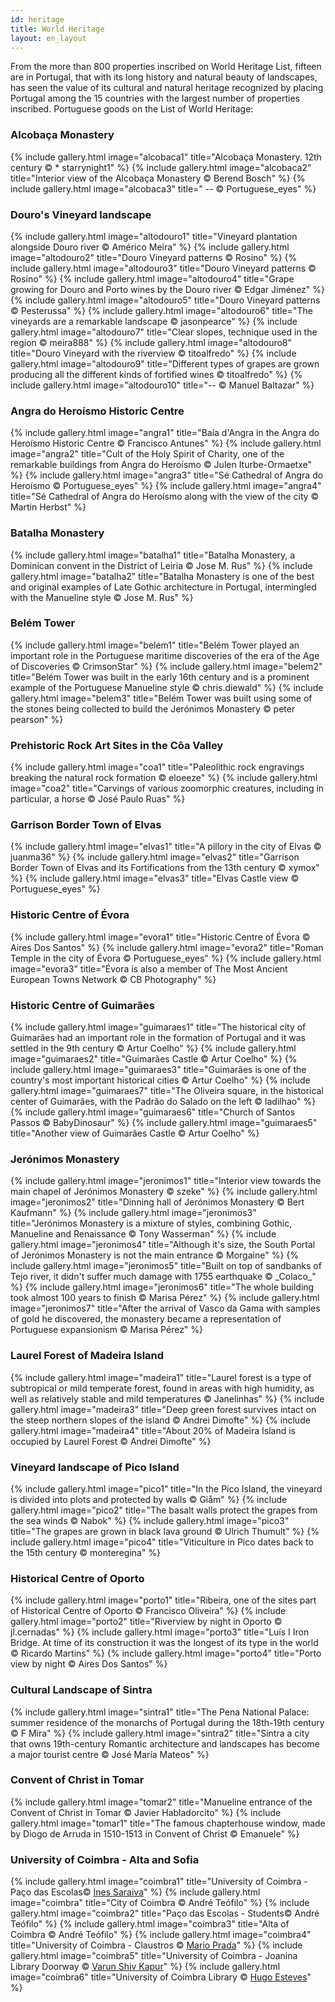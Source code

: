 ```yaml
---
id: heritage
title: World Heritage
layout: en_layout
---
```


From the more than 800 properties inscribed on World Heritage List, fifteen are in Portugal, that with its long history and natural beauty of landscapes, has seen the value of its cultural and natural heritage recognized by placing Portugal among the 15 countries with the largest number of properties inscribed.
Portuguese goods on the List of World Heritage:

<div id="gallery_container" class="clearfix">
  <h3>Alcobaça Monastery</h3>
{% include gallery.html image="alcobaca1" title="Alcobaça Monastery. 12th century &copy; * starrynight1" %}
{% include gallery.html image="alcobaca2" title="Interior view of the Alcobaça Monastery &copy; Berend Bosch" %}
{% include gallery.html image="alcobaca3" title=" -- &copy; Portuguese_eyes" %}
  <h3>Douro's Vineyard landscape</h3>
{% include gallery.html image="altodouro1" title="Vineyard plantation alongside Douro river &copy; Américo Meira" %}
{% include gallery.html image="altodouro2" title="Douro Vineyard patterns &copy; Rosino" %}
{% include gallery.html image="altodouro3" title="Douro Vineyard patterns &copy; Rosino" %}
{% include gallery.html image="altodouro4" title="Grape growing for Douro and Porto wines by the Douro river &copy; Edgar Jiménez" %}
{% include gallery.html image="altodouro5" title="Douro Vineyard patterns &copy; Pesterussa" %}
{% include gallery.html image="altodouro6" title="The vineyards are a remarkable landscape &copy; jasonpearce" %}
{% include gallery.html image="altodouro7" title="Clear slopes, technique used in the region &copy; meira888" %}
{% include gallery.html image="altodouro8" title="Douro Vineyard with the riverview &copy; titoalfredo" %}
{% include gallery.html image="altodouro9" title="Different types of grapes are grown producing all the different kinds of fortified wines &copy; titoalfredo" %}
{% include gallery.html image="altodouro10" title="-- &copy; Manuel Baltazar" %}
  <h3>Angra do Heroísmo Historic Centre</h3>
{% include gallery.html image="angra1" title="Baía d'Angra in the Angra do Heroísmo Historic Centre &copy; Francisco Antunes" %}
{% include gallery.html image="angra2" title="Cult of the Holy Spirit of Charity, one of the remarkable buildings from Angra do Heroísmo &copy; Julen Iturbe-Ormaetxe" %}
{% include gallery.html image="angra3" title="Sé Cathedral of Angra do Heroísmo &copy; Portuguese_eyes" %}
{% include gallery.html image="angra4" title="Sé Cathedral of Angra do Heroísmo along with the view of the city &copy; Martin Herbst" %}
  <h3>Batalha Monastery</h3>
{% include gallery.html image="batalha1" title="Batalha Monastery, a Dominican convent in the District of Leiria &copy; Jose M. Rus" %}
{% include gallery.html image="batalha2" title="Batalha Monastery is one of the best and original examples of Late Gothic architecture in Portugal, intermingled with the Manueline style &copy; Jose M. Rus" %}
  <h3>Belém Tower</h3>
{% include gallery.html image="belem1" title="Belém Tower played an important role in the Portuguese maritime discoveries of the era of the Age of Discoveries &copy; CrimsonStar" %}
{% include gallery.html image="belem2" title="Belém Tower was built in the early 16th century and is a prominent example of the Portuguese Manueline style &copy; chris.diewald" %}
{% include gallery.html image="belem3" title="Belém Tower was built using some of the stones being collected to build the Jerónimos Monastery &copy; peter pearson" %}
  <h3>Prehistoric Rock Art Sites in the Côa Valley</h3>
{% include gallery.html image="coa1" title="Paleolithic rock engravings breaking the natural rock formation &copy; eloeeze" %}
{% include gallery.html image="coa2" title="Carvings of various zoomorphic creatures, including in particular, a horse &copy; José Paulo Ruas" %}
  <h3>Garrison Border Town of Elvas</h3>
{% include gallery.html image="elvas1" title="A pillory in the city of Elvas &copy; juanma36" %}
{% include gallery.html image="elvas2" title="Garrison Border Town of Elvas and its Fortifications from the 13th century &copy; xymox" %}
{% include gallery.html image="elvas3" title="Elvas Castle view &copy; Portuguese_eyes" %}
  <h3>Historic Centre of Évora</h3>
{% include gallery.html image="evora1" title="Historic Centre of Évora &copy; Aires Dos Santos" %}
{% include gallery.html image="evora2" title="Roman Temple in the city of Évora &copy; Portuguese_eyes" %}
{% include gallery.html image="evora3" title="Évora is also a member of The Most Ancient European Towns Network &copy; CB Photography" %}
  <h3>Historic Centre of Guimarães</h3>
{% include gallery.html image="guimaraes1" title="The historical city of Guimarães had an important role in the formation of Portugal and it was settled in the 9th century &copy; Artur Coelho" %}
{% include gallery.html image="guimaraes2" title="Guimarães Castle &copy; Artur Coelho" %}
{% include gallery.html image="guimaraes3" title="Guimarães is one of the country's most important historical cities &copy; Artur Coelho" %}
{% include gallery.html image="guimaraes7" title="The Oliveira square, in the historical center of Guimarães, with the Padrão do Salado on the left &copy; ladilhao" %}
{% include gallery.html image="guimaraes6" title="Church of Santos Passos &copy; BabyDinosaur" %}
{% include gallery.html image="guimaraes5" title="Another view of Guimarães Castle &copy; Artur Coelho" %}

  <h3>Jerónimos Monastery</h3>
{% include gallery.html image="jeronimos1" title="Interior view towards the main chapel of Jerónimos Monastery &copy; szeke" %}
{% include gallery.html image="jeronimos2" title="Dinning hall of Jerónimos Monastery &copy; Bert Kaufmann" %}
{% include gallery.html image="jeronimos3" title="Jerónimos Monastery is a mixture of styles, combining Gothic, Manueline and Renaissance &copy; Tony Wasserman" %}
{% include gallery.html image="jeronimos4" title="Although it's size, the South Portal of Jerónimos Monastery is not the main entrance &copy; Morgaine" %}
{% include gallery.html image="jeronimos5" title="Built on top of sandbanks of Tejo river, it didn't suffer much damage with 1755 earthquake &copy; _Colaco_" %}
{% include gallery.html image="jeronimos6" title="The whole building took almost 100 years to finish &copy; Marisa Pérez" %}
{% include gallery.html image="jeronimos7" title="After the arrival of Vasco da Gama with samples of gold he discovered, the monastery became a representation of Portuguese expansionism &copy; Marisa Pérez" %}
  <h3>Laurel Forest of Madeira Island</h3>
{% include gallery.html image="madeira1" title="Laurel forest is a type of subtropical or mild temperate forest, found in areas with high humidity, as well as relatively stable and mild temperatures &copy; Janelinhas" %}
{% include gallery.html image="madeira3" title="Deep green forest survives intact on the steep northern slopes of the island &copy; Andrei Dimofte" %}
{% include gallery.html image="madeira4" title="About 20% of Madeira Island is occupied by Laurel Forest &copy; Andrei Dimofte" %}
  <h3>Vineyard landscape of Pico Island</h3>
{% include gallery.html image="pico1" title="In the Pico Island, the vineyard is divided into plots and protected by walls &copy; Giåm" %}
{% include gallery.html image="pico2" title="The basalt walls protect the grapes from the sea winds &copy; Nabok" %}
{% include gallery.html image="pico3" title="The grapes are grown in black lava ground &copy; Ulrich Thumult" %}
{% include gallery.html image="pico4" title="Viticulture in Pico dates back to the 15th century &copy; monteregina" %}
  <h3>Historical Centre of Oporto</h3>
{% include gallery.html image="porto1" title="Ribeira, one of the sites part of Historical Centre of Oporto &copy; Francisco Oliveira" %}
{% include gallery.html image="porto2" title="Riverview by night in Oporto &copy; jl.cernadas" %}
{% include gallery.html image="porto3" title="Luís I Iron Bridge. At time of its construction it was the longest of its type in the world &copy; Ricardo Martins" %}
{% include gallery.html image="porto4" title="Porto view by night &copy; Aires Dos Santos" %}
  <h3>Cultural Landscape of Sintra</h3>
{% include gallery.html image="sintra1" title="The Pena National Palace: summer residence of the monarchs of Portugal during the 18th-19th century &copy; F Mira" %}
{% include gallery.html image="sintra2" title="Sintra a city that owns 19th-century Romantic architecture and landscapes has become a major tourist centre &copy; José María Mateos" %}
  <h3 id="tomar">Convent of Christ in Tomar</h3>
{% include gallery.html image="tomar2" title="Manueline entrance of the Convent of Christ in Tomar &copy; Javier Habladorcito" %}
{% include gallery.html image="tomar1" title="The famous chapterhouse window, made by Diogo de Arruda in 1510-1513 in Convent of Christ &copy; Emanuele" %}
<h3 id="universityofcoimbra">University of Coimbra - Alta and Sofia</h3>
{% include gallery.html image="coimbra1" title="University of Coimbra - Paço das Escolas&copy;  <a href='https://secure.flickr.com/photos/inessaraivamario/' target='_blank'>Ines Saraiva</a>" %}
{% include gallery.html image="coimbra" title="City of Coimbra &copy; André Teófilo" %}
{% include gallery.html image="coimbra2" title="Paço das Escolas - Students&copy; André Teófilo" %}
{% include gallery.html image="coimbra3" title="Alta of Coimbra &copy; André Teófilo" %}
{% include gallery.html image="coimbra4" title="University of Coimbra - Claustros &copy;  <a href='https://secure.flickr.com/photos/mariosp/' target='_blank'>Mario Prada</a>" %}
{% include gallery.html image="coimbra5" title="University of Coimbra - Joanina Library Doorway &copy; <a href='https://secure.flickr.com/photos/varunshiv/' target='_blank'>Varun Shiv Kapur</a>" %}
{% include gallery.html image="coimbra6" title="University of Coimbra Library &copy; <a href='https://secure.flickr.com/photos/doc_ugo/' target='_blank'>Hugo Esteves</a>" %}
</div>



<script type="text/javascript">

  $(document).ready(function() {
    $(".galeria").fancybox({
      openEffect  : 'none',
      closeEffect  : 'none',
      helpers : {
        title : {
          type : 'over'
        },
        buttons  : {tpl: '<div id="fancybox-buttons"><ul style="width:132px"><li><a class="btnPrev" title="Previous" href="javascript:;"></a></li><li><a class="btnPlay" title="Start slideshow" href="javascript:;"></a></li><li><a class="btnNext" title="Next" href="javascript:;"></a></li><li><a class="btnClose" title="Close" href="javascript:jQuery.fancybox.close();"></a></li></ul></div>'}
      }
    });

  });
</script>
